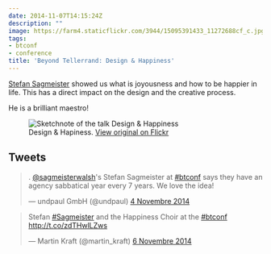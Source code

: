 ```yaml
---
date: 2014-11-07T14:15:24Z
description: ""
image: https://farm4.staticflickr.com/3944/15095391433_11272688cf_c.jpg
tags:
- btconf
- conference
title: 'Beyond Tellerrand: Design & Happiness'
---
```


[Stefan Sagmeister](https://twitter.com/sagmeisterwalsh) showed us what is joyousness and how to be happier in life. This has a direct impact on the design and the creative process.

He is a brilliant maestro!  

<figure>
  <img src="https://farm9.staticflickr.com/8409/15711911505_e9e3980969_c.jpg" alt="Sketchnote of the talk Design & Happiness">
  <figcaption>
    Design & Hapiness. <a href="https://www.flickr.com/photos/alienlebarge/15711911505">View original on Flickr</a>
  </figcaption>
</figure>

## Tweets

<blockquote class="twitter-tweet" lang="fr"><p>. <a href="https://twitter.com/sagmeisterwalsh">@sagmeisterwalsh</a>&#39;s Stefan Sagmeister at <a href="https://twitter.com/hashtag/btconf?src=hash">#btconf</a> says they have an agency sabbatical year every 7 years. We love the idea!</p>&mdash; undpaul GmbH (@undpaul) <a href="https://twitter.com/undpaul/status/529705257551810561">4 Novembre 2014</a></blockquote> <script async src="//platform.twitter.com/widgets.js" charset="utf-8"></script>

<blockquote class="twitter-tweet" lang="fr"><p>Stefan <a href="https://twitter.com/hashtag/Sagmeister?src=hash">#Sagmeister</a> and the Happiness Choir at the <a href="https://twitter.com/hashtag/btconf?src=hash">#btconf</a>&#10;<a href="http://t.co/zdTHwlLZws">http://t.co/zdTHwlLZws</a></p>&mdash; Martin Kraft (@martin_kraft) <a href="https://twitter.com/martin_kraft/status/530455153459994624">6 Novembre 2014</a></blockquote> <script async src="//platform.twitter.com/widgets.js" charset="utf-8"></script>
